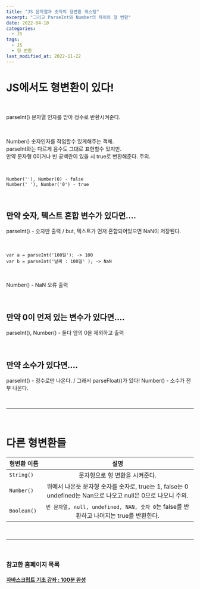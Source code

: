 ```yaml
---
title: "JS 문자열과 숫자의 형변환 캐스팅"
excerpt: "그리고 ParseInt와 Number의 차이와 형 변환"
date: 2022-04-10
categories:
  - JS
tags:
  - JS
  - 형 변환
last_modified_at: 2022-11-22
---
```


# JS에서도 형변환이 있다!

<br>

parseInt() 문자열 인자를 받아 정수로 반환시켜준다.

<br>

Number() 숫자인자를 작업할수 있게해주는 객체.  
parseInt와는 다르게 음수도 그대로 표현할수 있지만.  
만약 문자형 0이거나 빈 공백란이 있을 시 true로 변환해준다. 주의.

<br>

`Number(''), Number(0) - false`  
`Number(' '), Number('0') - true`

<br>

## 만약 숫자, 텍스트 혼합 변수가 있다면....

parseInt() - 숫자만 출력 / but, 텍스트가 먼저 혼합되어있으면 NaN이 저장된다.

<br>

```
var a = parseInt('100일'); -> 100
var b = parseInt('날짜 : 100일' ); -> NaN
```

<br>

Number() - NaN 오류 출력

<br>

## 만약 0이 먼저 있는 변수가 있다면....

parseInt(), Number() - 둘다 앞의 0을 제외하고 출력

<br>

## 만약 소수가 있다면....

parseInt() - 정수로만 나온다. / 그래서 parseFloat()가 있다!
Number() - 소수가 전부 나온다.

<br>

---

<br>

# 다른 형변환들

| 형변환 이름  |                                                       설명                                                        |
| ------------ | :---------------------------------------------------------------------------------------------------------------: |
| `String() `  |                                          문자형으로 형 변환을 시켜준다.                                           |
| `Number()`   | 위에서 나온듯 문자형 숫자를 숫자로, true는 1, false는 0 <br> undefined는 Nan으로 나오고 null은 0으로 나오니 주의. |
| `Boolean() ` |              `빈 문자열, null, undefined, NAN, 숫자 0`는 false를 반환하고 나머지는 true를 반환한다.               |

<br>

---

<br>

### 참고한 홈페이지 목록

#### [자바스크립트 기초 강좌 : 100분 완성](https://www.youtube.com/watch?v=KF6t61yuPCY)

<br>
